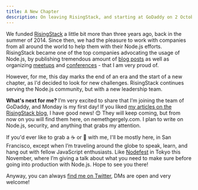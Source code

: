 ```yaml
---
title: A New Chapter
description: On leaving RisingStack, and starting at GoDaddy on 2 October
---
```


We funded [RisingStack](https://risingstack.com) a little bit more than three years ago, back in the summer of 2014. Since then, we had the pleasure to work with companies from all around the world to help them with their Node.js efforts. RisingStack became one of the top companies advocating the usage of Node.js, by publishing tremendous amount of [blog posts](https://blog.risingstack.com/) as well as organizing [meetups](https://meetup.com/nodejsbp/) and [conferences](http://nodeconf.risingstack.com/) - that I am very proud of.

However, for me, this day marks the end of an era and the start of a new chapter, as I'd decided to look for new challenges. RisingStack continues serving the Node.js community, but with a new leadership team.

**What's next for me?** I’m very excited to share that I’m joining the team of GoDaddy, and Monday is my first day! If you liked [my articles on the RisingStack blog](https://blog.risingstack.com/author/gergely/), I have good news! 😊 They will keep coming, but from now on you will find them here, on nemethgergely.com. I plan to write on Node.js, security, and anything that grabs my attention.

If you'd ever like to grab a ☕️ or 🍺 with me, I'll be mostly here, in San Francisco, except when I’m traveling around the globe to speak, learn, and hang out with fellow JavaScript enthusiasts. Like [Nodefest](http://nodefest.jp) in Tokyo this November, where I’m giving a talk about what you need to make sure before going into production with Node.js. Hope to see you there! 

Anyway, you can always [find me on Twitter](https://twitter.com/nthgergo), DMs are open and very welcome!
